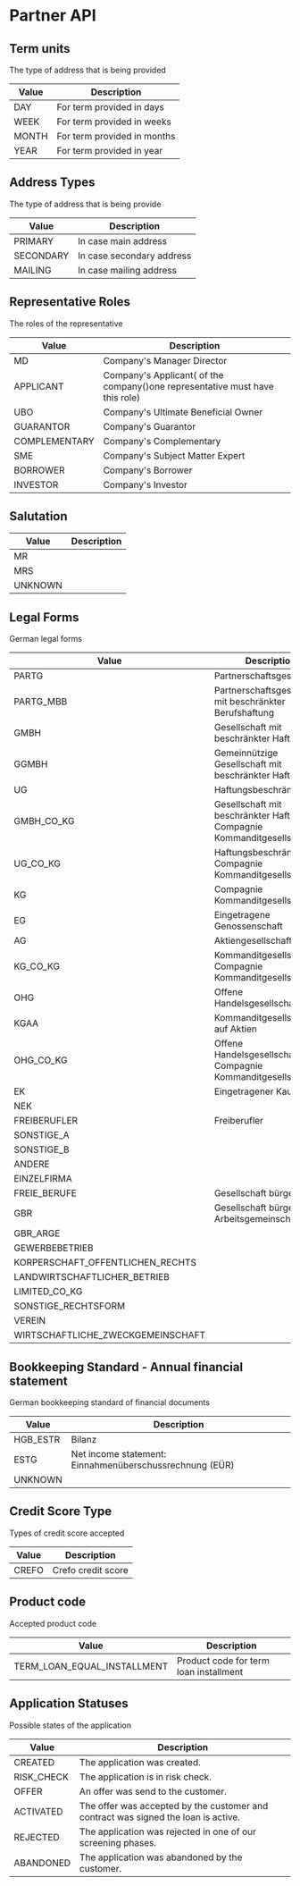 # Partner API

## <a name="tb-term-units"></a>  Term units

The type of address that is being provided

| Value | Description                   |
|-------|-------------------------------|
| DAY   | For term provided in days     |
| WEEK  | For term provided in weeks    |
| MONTH | For term provided in months   |
| YEAR  | For term provided in year     |

## <a name="tb-address-type"></a>  Address Types

The type of address that is being provide

| Value     | Description               |
|-----------|---------------------------|
| PRIMARY   | In case main address      |
| SECONDARY | In case secondary address |
| MAILING   | In case mailing address   |

## <a name="tb-roles"></a>  Representative Roles

The roles of the representative

| Value               | Description                                                                      |
|---------------------|----------------------------------------------------------------------------------|
| MD                  | Company's Manager Director                                                       |
| APPLICANT           | Company's Applicant( of the company()one representative must have this role)     |
| UBO                 | Company's Ultimate Beneficial Owner                                              |
| GUARANTOR           | Company's Guarantor                                                              |
| COMPLEMENTARY       | Company's Complementary                                                          |
| SME                 | Company's  Subject Matter Expert                                                 |
| BORROWER            | Company's Borrower                                                               |
| INVESTOR            | Company's Investor                                                               |

## <a name="tb-salutation"></a> Salutation

| Value   | Description |
|---------|-------------|
| MR      |             |
| MRS     |             |
| UNKNOWN |             |

## <a name="tb-legal-form"></a>  Legal Forms

German legal forms

| Value                                 | Description                                                                                    |
|---------------------------------------|------------------------------------------------------------------------------------------------|
| PARTG                                 | Partnerschaftsgesellschaft                                                                     | 
| PARTG_MBB                             | Partnerschaftsgesellschaft mit beschränkter Berufshaftung                                      | 
| GMBH                                  | Gesellschaft mit beschränkter Haftung                                                          | 
| GGMBH                                 | Gemeinnützige Gesellschaft mit beschränkter Haftung                                            | 
| UG                                    | Haftungsbeschränkt                                                                             | 
| GMBH_CO_KG                            | Gesellschaft mit beschränkter Haftung & Compagnie Kommanditgesellschaft                        | 
| UG_CO_KG                              | Haftungsbeschränkt & Compagnie Kommanditgesellschaft                                           | 
| KG                                    | Compagnie Kommanditgesellschaft                                                                | 
| EG                                    | Eingetragene Genossenschaft                                                                    | 
| AG                                    | Aktiengesellschaft                                                                             | 
| KG_CO_KG                              | Kommanditgesellschaft & Compagnie Kommanditgesellschaft                                        | 
| OHG                                   | Offene Handelsgesellschaft                                                                     | 
| KGAA                                  | Kommanditgesellschaft auf Aktien                                                               | 
| OHG_CO_KG                             | Offene Handelsgesellschaft & Compagnie Kommanditgesellschaft                                   | 
| EK                                    | Eingetragener Kaufmann                                                                         | 
| NEK                                   |                                                                                                | 
| FREIBERUFLER                          | Freiberufler                                                                                   | 
| SONSTIGE_A                            |                                                                                                | 
| SONSTIGE_B                            |                                                                                                | 
| ANDERE                                |                                                                                                | 
| EINZELFIRMA                           |                                                                                                | 
| FREIE_BERUFE                          | Gesellschaft bürgerlichen                                                                      | 
| GBR                                   | Gesellschaft bürgerlichen Arbeitsgemeinschaft                                                  |
| GBR_ARGE                              |                                                                                                | 
| GEWERBEBETRIEB                        |                                                                                                | 
| KORPERSCHAFT_OFFENTLICHEN_RECHTS      |                                                                                                | 
| LANDWIRTSCHAFTLICHER_BETRIEB          |                                                                                                | 
| LIMITED_CO_KG                         |                                                                                                | 
| SONSTIGE_RECHTSFORM                   |                                                                                                | 
| VEREIN                                |                                                                                                | 
| WIRTSCHAFTLICHE_ZWECKGEMEINSCHAFT     |                                                                                                | 

## <a name="tb-bookkeeping"></a>  Bookkeeping Standard - Annual financial statement

German bookkeeping standard of financial documents

| Value      | Description                                             |
|------------|---------------------------------------------------------|
| HGB_ESTR   | Bilanz                                                  |
| ESTG       | Net income statement: Einnahmenüberschussrechnung (EÜR) |
| UNKNOWN    |                                                         |

## <a name="tb-credit-score-type"></a>  Credit Score Type

Types of credit score accepted

| Value      | Description           |
|------------|-----------------------|
| CREFO      | Crefo credit score    |

## <a name="tb-product-code"></a> Product code

Accepted product code

| Value                         | Description                              |
|-------------------------------|------------------------------------------|
| TERM_LOAN_EQUAL_INSTALLMENT   | Product code for term loan installment   |

## <a name="tb-status"></a> Application Statuses

Possible states of the application

| Value      | Description                                                                        |
|------------|------------------------------------------------------------------------------------|
| CREATED    | The application was created.                                                       |
| RISK_CHECK | The application is in risk check.                                                  |
| OFFER      | An offer was send to the customer.                                                 |
| ACTIVATED  | The offer was accepted by the customer and contract was signed the loan is active. |
| REJECTED   | The application was rejected in one of our screening phases.                       |
| ABANDONED  | The application was abandoned by the customer.                                     |
